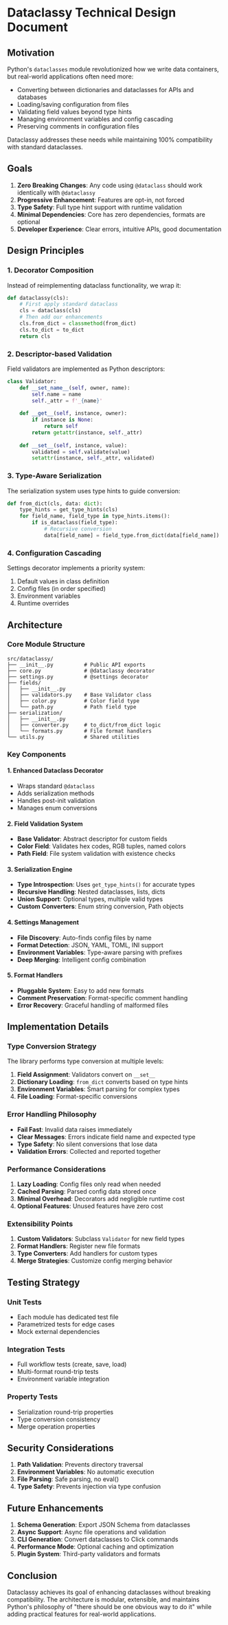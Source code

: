 # Dataclassy Technical Design Document

## Motivation

Python's `dataclasses` module revolutionized how we write data containers, but real-world applications often need more:
- Converting between dictionaries and dataclasses for APIs and databases
- Loading/saving configuration from files
- Validating field values beyond type hints
- Managing environment variables and config cascading
- Preserving comments in configuration files

Dataclassy addresses these needs while maintaining 100% compatibility with standard dataclasses.

## Goals

1. **Zero Breaking Changes**: Any code using `@dataclass` should work identically with `@dataclassy`
2. **Progressive Enhancement**: Features are opt-in, not forced
3. **Type Safety**: Full type hint support with runtime validation
4. **Minimal Dependencies**: Core has zero dependencies, formats are optional
5. **Developer Experience**: Clear errors, intuitive APIs, good documentation

## Design Principles

### 1. Decorator Composition
Instead of reimplementing dataclass functionality, we wrap it:
```python
def dataclassy(cls):
    # First apply standard dataclass
    cls = dataclass(cls)
    # Then add our enhancements
    cls.from_dict = classmethod(from_dict)
    cls.to_dict = to_dict
    return cls
```

### 2. Descriptor-based Validation
Field validators are implemented as Python descriptors:
```python
class Validator:
    def __set_name__(self, owner, name):
        self.name = name
        self._attr = f'_{name}'
    
    def __get__(self, instance, owner):
        if instance is None:
            return self
        return getattr(instance, self._attr)
    
    def __set__(self, instance, value):
        validated = self.validate(value)
        setattr(instance, self._attr, validated)
```

### 3. Type-Aware Serialization
The serialization system uses type hints to guide conversion:
```python
def from_dict(cls, data: dict):
    type_hints = get_type_hints(cls)
    for field_name, field_type in type_hints.items():
        if is_dataclass(field_type):
            # Recursive conversion
            data[field_name] = field_type.from_dict(data[field_name])
```

### 4. Configuration Cascading
Settings decorator implements a priority system:
1. Default values in class definition
2. Config files (in order specified)
3. Environment variables
4. Runtime overrides

## Architecture

### Core Module Structure

```
src/dataclassy/
├── __init__.py          # Public API exports
├── core.py              # @dataclassy decorator
├── settings.py          # @settings decorator
├── fields/
│   ├── __init__.py
│   ├── validators.py    # Base Validator class
│   ├── color.py         # Color field type
│   └── path.py          # Path field type
├── serialization/
│   ├── __init__.py
│   ├── converter.py     # to_dict/from_dict logic
│   └── formats.py       # File format handlers
└── utils.py             # Shared utilities
```

### Key Components

#### 1. Enhanced Dataclass Decorator
- Wraps standard `@dataclass`
- Adds serialization methods
- Handles post-init validation
- Manages enum conversions

#### 2. Field Validation System
- **Base Validator**: Abstract descriptor for custom fields
- **Color Field**: Validates hex codes, RGB tuples, named colors
- **Path Field**: File system validation with existence checks

#### 3. Serialization Engine
- **Type Introspection**: Uses `get_type_hints()` for accurate types
- **Recursive Handling**: Nested dataclasses, lists, dicts
- **Union Support**: Optional types, multiple valid types
- **Custom Converters**: Enum string conversion, Path objects

#### 4. Settings Management
- **File Discovery**: Auto-finds config files by name
- **Format Detection**: JSON, YAML, TOML, INI support
- **Environment Variables**: Type-aware parsing with prefixes
- **Deep Merging**: Intelligent config combination

#### 5. Format Handlers
- **Pluggable System**: Easy to add new formats
- **Comment Preservation**: Format-specific comment handling
- **Error Recovery**: Graceful handling of malformed files

## Implementation Details

### Type Conversion Strategy

The library performs type conversion at multiple levels:

1. **Field Assignment**: Validators convert on `__set__`
2. **Dictionary Loading**: `from_dict` converts based on type hints
3. **Environment Variables**: Smart parsing for complex types
4. **File Loading**: Format-specific conversions

### Error Handling Philosophy

- **Fail Fast**: Invalid data raises immediately
- **Clear Messages**: Errors indicate field name and expected type
- **Type Safety**: No silent conversions that lose data
- **Validation Errors**: Collected and reported together

### Performance Considerations

1. **Lazy Loading**: Config files only read when needed
2. **Cached Parsing**: Parsed config data stored once
3. **Minimal Overhead**: Decorators add negligible runtime cost
4. **Optional Features**: Unused features have zero cost

### Extensibility Points

1. **Custom Validators**: Subclass `Validator` for new field types
2. **Format Handlers**: Register new file formats
3. **Type Converters**: Add handlers for custom types
4. **Merge Strategies**: Customize config merging behavior

## Testing Strategy

### Unit Tests
- Each module has dedicated test file
- Parametrized tests for edge cases
- Mock external dependencies

### Integration Tests
- Full workflow tests (create, save, load)
- Multi-format round-trip tests
- Environment variable integration

### Property Tests
- Serialization round-trip properties
- Type conversion consistency
- Merge operation properties

## Security Considerations

1. **Path Validation**: Prevents directory traversal
2. **Environment Variables**: No automatic execution
3. **File Parsing**: Safe parsing, no eval()
4. **Type Safety**: Prevents injection via type confusion

## Future Enhancements

1. **Schema Generation**: Export JSON Schema from dataclasses
2. **Async Support**: Async file operations and validation
3. **CLI Generation**: Convert dataclasses to Click commands
4. **Performance Mode**: Optional caching and optimization
5. **Plugin System**: Third-party validators and formats

## Conclusion

Dataclassy achieves its goal of enhancing dataclasses without breaking compatibility. The architecture is modular, extensible, and maintains Python's philosophy of "there should be one obvious way to do it" while adding practical features for real-world applications.